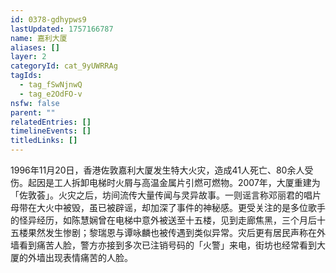 ```yaml
---
id: 0378-gdhypws9
lastUpdated: 1757166787
name: 嘉利大厦
aliases: []
layer: 2
categoryId: cat_9yUWRRAg
tagIds:
  - tag_fSwNjnwQ
  - tag_e2OdFO-v
nsfw: false
parent: ""
relatedEntries: []
timelineEvents: []
titledLinks: []
---
```


1996年11月20日，香港佐敦嘉利大厦发生特大火灾，造成41人死亡、80余人受伤。起因是工人拆卸电梯时火屑与高温金属片引燃可燃物。2007年，大厦重建为「佐敦荟」。火灾之后，坊间流传大量传闻与灵异故事。一则谣言称邓丽君的唱片母带在大火中被毁，虽已被辟谣，却加深了事件的神秘感。更受关注的是多位歌手的怪异经历，如陈慧娴曾在电梯中意外被送至十五楼，见到走廊焦黑，三个月后十五楼果然发生惨剧；黎瑞恩与谭咏麟也被传遇到类似异常。灾后更有居民声称在外墙看到痛苦人脸，警方亦接到多次已注销号码的「火警」来电，街坊也经常看到大厦的外墙出现表情痛苦的人脸。